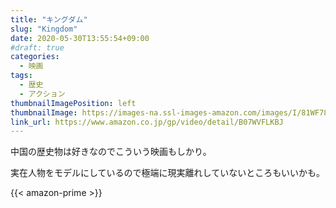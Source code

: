 ```yaml
---
title: "キングダム"
slug: "Kingdom"
date: 2020-05-30T13:55:54+09:00
#draft: true
categories:
  - 映画
tags:
  - 歴史
  - アクション
thumbnailImagePosition: left
thumbnailImage: https://images-na.ssl-images-amazon.com/images/I/81WF78qcLzL._SX600_.jpg
link_url: https://www.amazon.co.jp/gp/video/detail/B07WVFLKBJ
---
```

中国の歴史物は好きなのでこういう映画もしかり。
<!--more-->
実在人物をモデルにしているので極端に現実離れしていないところもいいかも。

{{< amazon-prime >}}
